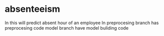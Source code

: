 # absenteeism
In this will predict absent hour of an employee
In preprocesing  branch has preprocesing code
model branch have model buliding code
